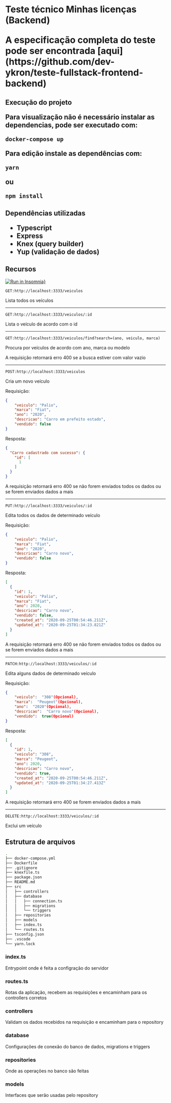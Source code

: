 <h1> Teste técnico Minhas licenças (Backend)

<p>A especificação completa do teste pode ser encontrada [aqui](https://github.com/dev-ykron/teste-fullstack-frontend-backend)</p>


<h2>Execução do projeto

Para visualização não é necessário instalar as dependencias, pode ser executado com:
```bash
docker-compose up
```
Para edição instale as dependências com:
```bash
yarn
```
ou
```bash
npm install
```


<h2> Dependências utilizadas

 - Typescript
 - Express
 - Knex (query builder)
 - Yup (validação de dados)

<h2>Recursos</h2>

[![Run in Insomnia}](https://insomnia.rest/images/run.svg)](https://insomnia.rest/run/?label=VeiculosAPI&uri=https%3A%2F%2Fgithub.com%2FCarvalhoBr%2FTesteTecnico_MinhasLicencas%2Fblob%2Fmaster%2FInsomnia_2020-09-25.json)

```URL
GET:http://localhost:3333/veiculos
```
Lista todos os veículos
___
```URL
GET:http://localhost:3333/veiculos/:id
```
Lista o veículo de acordo com o id
___
```URL
GET:http://localhost:3333/veiculos/find?search=(ano, veiculo, marca)
```
Procura por veículos de acordo com ano, marca ou modelo

A requisição retornará erro 400 se a busca estiver com valor vazio
___
```URL
POST:http://localhost:3333/veiculos
```
Cria um novo veículo

Requisição:
```JSON
{
	"veiculo": "Palio",
	"marca": "Fiat",
	"ano": "2020",
	"descricao": "Carro em prefeito estado",
	"vendido": false
}
```
Resposta: 
```JSON
{
  "Carro cadastrado com sucesso": {
    "id": [
      1
    ]
  }
}
``` 
A requisição retornará erro 400 se não forem enviados todos os dados ou se forem enviados dados a mais

___
```URL
PUT:http://localhost:3333/veiculos/:id
```
Edita todos os dados de determinado veículo

Requisição:
```JSON
{
	"veiculo": "Palio",
	"marca": "Fiat",
	"ano": "2020",
	"descricao": "Carro novo",
	"vendido": false
}
```

Resposta:
```JSON
[
  {
    "id": 1,
    "veiculo": "Palio",
    "marca": "Fiat",
    "ano": 2020,
    "descricao": "Carro novo",
    "vendido": false,
    "created_at": "2020-09-25T00:54:46.211Z",
    "updated_at": "2020-09-25T01:34:23.821Z"
  }
]
```
A requisição retornará erro 400 se não forem enviados todos os dados ou se forem enviados dados a mais
___
```URL
PATCH:http://localhost:3333/veiculos/:id
```
Edita alguns dados de determinado veículo

Requisição: 
```JSON
{
	"veiculo":  "308"(Opcional),  
	"marca":  "Peugeot"(Opcional),  
	"ano":  "2020"(Opcional),  
	"descricao":  "Carro novo"(Opcional),  
	"vendido":  true(Opcional)
}
```
Resposta:
```JSON
[
  {
    "id": 1,
    "veiculo": "308",
    "marca": "Peugeot",
    "ano": 2020,
    "descricao": "Carro novo",
    "vendido": true,
    "created_at": "2020-09-25T00:54:46.211Z",
    "updated_at": "2020-09-25T01:34:27.413Z"
  }
]
```
A requisição retornará erro 400 se forem enviados dados a mais
___
```URL
DELETE:http://localhost:3333/veiculos/:id
```
Exclui um veículo

<h2> Estrutura de arquivos</h2>

```bash
.
├── docker-compose.yml
├── Dockerfile
├── .gitignore
├── knexfile.ts
├── package.json
├── README.md
├── src
│   ├── controllers
│   ├── database
│   │   ├── connection.ts
│   │   ├── migrations
│   │   └── triggers
│   ├── repositories
│   ├── models
│   ├── index.ts
│   └── routes.ts
├── tsconfig.json
├── .vscode
└── yarn.lock
```

<h3>index.ts </h3>
Entrypoint onde é feita a configração do servidor
<h3>routes.ts </h3>
Rotas da aplicação, recebem as requisições e encaminham para os controllers corretos
<h3>controllers</h3>
Validam os dados recebidos na requisição e encaminham para o repository
<h3>database</h3>
Configurações de conexão do banco de dados, migrations e triggers
<h3>repositories</h3>
Onde as operações no banco são feitas 
<h3>models</h3>
Interfaces que serão usadas pelo repository
	
